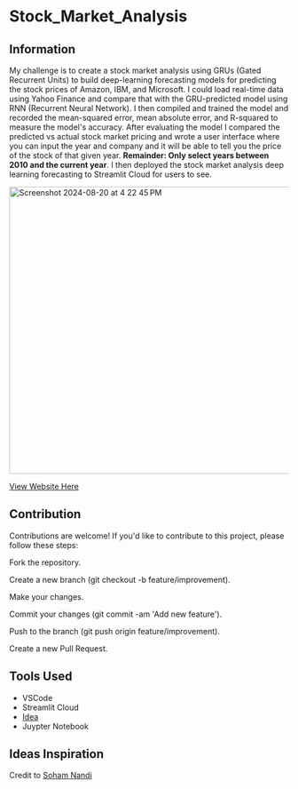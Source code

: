 # Stock_Market_Analysis

## Information

My challenge is to create a stock market analysis using GRUs (Gated Recurrent Units) to build deep-learning forecasting models for predicting the stock prices of Amazon, IBM, and Microsoft. I could load real-time data using Yahoo Finance and compare that with the GRU-predicted model using RNN (Recurrent Neural Network). I then compiled and trained the
model and recorded the mean-squared error, mean absolute error, and R-squared to measure the model's accuracy. After evaluating the model I compared the predicted vs actual stock
market pricing and wrote a user interface where you can input the year and company and it will be able to tell you the price of the stock of that given year. __Remainder: Only select years between 2010 and the current year__. I then deployed the stock market analysis deep learning forecasting to Streamlit Cloud for users to see. 

<img width="517" alt="Screenshot 2024-08-20 at 4 22 45 PM" src="https://github.com/user-attachments/assets/60fb0a00-d009-4b4a-8c2f-a48f72ed0822">

[View Website Here](https://stockmarketanalysis12.streamlit.app/)


## Contribution

Contributions are welcome! If you'd like to contribute to this project, please follow these steps:

Fork the repository.

Create a new branch (git checkout -b feature/improvement).

Make your changes.

Commit your changes (git commit -am 'Add new feature').

Push to the branch (git push origin feature/improvement).

Create a new Pull Request.

## Tools Used

- VSCode
- Streamlit Cloud
- [Idea](https://medium.com/nerd-for-tech/stock-market-analysis-and-forecasting-using-deep-learning-f75052e81301)
- Juypter Notebook

## Ideas Inspiration
Credit to [Soham Nandi](https://medium.com/nerd-for-tech/stock-market-analysis-and-forecasting-using-deep-learning-f75052e81301)
